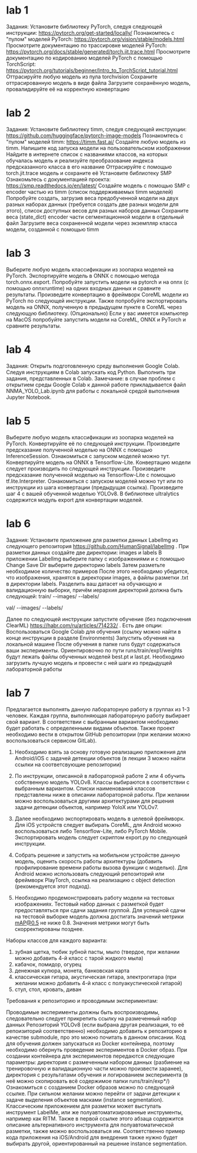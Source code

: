 # lab 1

Задания:
Установите библиотеку PyTorch, следуя следующей инструкции: https://pytorch.org/get-started/locally/
Познакомтесь с "пулом" моделей PyTorch: https://pytorch.org/vision/stable/models.html
Просмотрите документацию по трассировке моделей PyTorch: https://pytorch.org/docs/stable/generated/torch.jit.trace.html
Просмотрите документацию по кодированию моделей PyTorch с помощью TorchScript: https://pytorch.org/tutorials/beginner/Intro_to_TorchScript_tutorial.html
Оттрасируйте любую модель из пула torchvision
Сохраните оттрасированную модель в виде файла
Загрузите сохранённую модель, провалидируйте её на корректную конвертацию

# lab 2

Задания:
Установите библиотеку timm, следуя следующей инструкции: https://github.com/huggingface/pytorch-image-models
Познакомтесь с "пулом" моделей timm: https://timm.fast.ai/
Создайте любую модель из timm.
Напишите код запуска модели на пользовательском изображении
Найдите в интернете список с названиями классов, на которых обучалась модель и реализуйте преобразование индекса предсказанного класса в его название
Оттрасируйте с помощью torch.jit.trace модель и сохраните её
Установите библиотеку SMP
Ознакомьтесь с документацией проекта: https://smp.readthedocs.io/en/latest/
Создайте модель с помощью SMP с encoder частью из timm (список поддерживаемых timm моделей)
Попробуйте создать, загрузив веса предобученной модели на двух разных наборах данных (требуется создать две разных модели для этого), список доступных весов для разных наборов данных
Сохраните веса (state_dict) encoder части сегментационной модели в отдельный файл
Загрузите веса сохраненной модели через экземпляр класса модели, созданной с помощью timm

# lab 3

Выберите любую модель классификации из зоопарка моделей на PyTorch.
Экспортируйте модель в ONNX с помощью метода torch.onnx.export.
Попробуйте запустить модели на pytorch и на onnx (с помощью onnxruntime) на одних входных данных и сравните результаты.
Произведите конвертацию в фреймворк CoreML модели из PyTorch по следующей инструкции. Также попробуйте экспортировать модель на ONNX, полученную в предыдущем пункте в CoreML через следующую библиотеку.
(Опционально) Если у вас имеется компьютер на MacOS попробуйте запустить модели на CoreML, ONNX и PyTorch и сравните результаты.

# lab 4

Задания:
Открыть подготовленную среду выполнения Google Colab.
Следуя инструкциям в Colab запускать код Python.
Выполнить три задания, представленных в Colab.
Замечание: в случае проблем с открытием среды Google Colab к данной работе прикладывается файл NNMA_YOLO_Lab.ipynb для работы с локальной средой выполнения Jupyter Notebook.

# lab 5

Выберите любую модель классификации из зоопарка моделей на PyTorch.
Конвертируйте её по следующей инструкции.
Произведите предсказание полученной моделью на ONNX с помощью InferenceSession. Ознакомиться с запуском моделей можно тут.
Конвертируйте модель на ONNX в Tensorflow-Lite. Конвертацию модели следует производить по следующей инструкции. Произведите предсказание полученной моделью на  Tensorflow-Lite с помощью tf.lite.Interpreter. Ознакомиться с запуском моделей можно тут или по инструкции из шага конвертации (предыдущая ссылка).
Произведите шаг 4 с вашей обученной моделью YOLOv8. В библиотеке ultralytics содержится модуль export для конвертации моделей. 

# lab 6

Задания:
Установите приложение для разметки данных LabelImg из следующего репозитория https://github.com/HumanSignal/labelImg . 
При разметки данных создайте две директории: images и labels
В приложении LabelImg выберите папку с изображениями и с помощью Change Save Dir выберите директорию labels
Затем разметьте необходимое количество примеров
После этого необходимо убедится, что изображения, хранятся в директории images, а файлы разметки .txt в директории labels. Разделить ваш датасет на обучающую и валидационную выборки, причём иерархия директорий должна быть следующей:
train/
--images/
--labels/

val/
--images/
--labels/

Далее по следующей инструкции запустите обучение (без подключения ClearML) https://habr.com/ru/articles/714232/  . Есть две опции:
Воспользоваться Google Colab для обучения (ссылку можно найти в конце инструкции в разделе Environments)
Запустить обучения на локальной машине
После обучения в папке runs будут содержаться ваши эксперименты. Ориентировочно по пути runs/train/exp1/weights будут лежать файлы обученных моделей best.pt и last.pt. Необходимо загрузить лучшую модель и провести с ней шаги из предыдущей лабораторной работы

# lab 7

Предлагается выполнять данную лабораторную работу в группах из 1-3 человек. Каждая группа, выполняющая лабораторную работу выбирает свой вариант. В соответствии с выбранным вариантом необходимо будет работать с определенными видами объектов. Также проект необходимо вести в открытом GitHub репозитории (при желании можно воспользоваться сервисом GitLab).

1. Необходимо взять за основу готовую реализацию приложения для Android/iOS с задачей детекции объектов (в лекции 3 можно найти ссылки на соответсвующие репозитории)

2. По инструкции, описанной в лабораторной работе 2 или 4 обучить собственную модель YOLOv8. Классы выбираются в соответствии с выбранным вариантом. Списки наименований классов представлены ниже в описании лабораторной работы. При желании можно воспользоваться другими архитектурами для решения задачи детекции объектов, например YoloX или YOLOv7.

3. Далее необходимо экспортировать модель в целевой фреймворк. Для iOS устройств следует выбирать CoreML, для Android можно воспользоваться либо Tensorflow-Lite, либо PyTorch Mobile. Экспортировать модель следует скриптом export.py по следующей инструкции.

4. Собрать решение и запустить на мобильном устройстве данную модель, оценить скорость работы архитектуры (добавить профилирование времени работы вызова функции с моделью). Для Android можно использовать следующий репозиторий или фреймворк PlayTorch, ссылка на реализацию с object detection (рекомендуется этот подход).

5. Необходимо продемонстрировать работу модели на тестовых изображениях. Тестовый набор данных с разметкой будет предоставляться при сдачи задания группой. Для успешной сдачи на тестовой выборке модель должна достигать значений метрики mAP@0.5 не ниже 0.8. Значения метрики могут быть скорректированы позднее.

Наборы классов для каждого варианта:

1. зубная щетка, тюбик зубной пасты, мыло (твердое, при желании можно добавить 4-й класс с тарой жидкого мыла)
2. кабачок, помидор, огурец
3. денежная купюра, монета, банковская карта
4. классическая гитара, акустическая гитара, электрогитара (при желании можно добавить 4-й класс с полуакустической гитарой)
5. стул, стол, кровать, диван

Требования к репозиторию и проводимым экспериментам:

Проводимые эксперименты должны быть воспроизводимы, следовательно следует прикрепить ссылку на размеченный набор данных
Репозиторий YOLOv8 (если выбрана другая реализация, то её репоизиторий соответственно) необходимо добавить к репозиторию в качестве submodule, про это можно почитать в данном описании.
Код для обучения должен запускаться из Docker контейнера, поэтому необходимо обернуть проведение экспериментов в Docker образ. При создании контейнера для экспериментов передаются следующие параметры: директория с размеченным набором данных (разбиение на тренировочную и валидационную части можно произвести заранее), директория с результатами обучения и логированием эксперимента (в неё можно скопировать всё содержимое папки runs/train/exp*/) Ознакомиться с созданием Docker образов можно по следующей ссылке.
При сильном желании можно перейти от задачи детекции к задаче выделения объектов масками (instance segmentation). Классическим приложением для разметки может выступать инструмент LabelMe, или же полуавтоматизированные инструменты, например как RITM. Также в первой ссылке этого абзаца содержится описание альтернативного инструмента для полуавтоматической разметки, также можно воспользоваться им. Соответственно пример кода приложения на iOS/Android для внедрения также нужно будет выбирать другой, ориентированный на решение instance segmentation.
